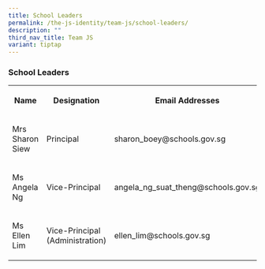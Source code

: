 ```yaml
---
title: School Leaders
permalink: /the-js-identity/team-js/school-leaders/
description: ""
third_nav_title: Team JS
variant: tiptap
---
```

<h3>School Leaders</h3><table><tbody><tr><th rowspan="1" colspan="1"><p>Name</p></th><th rowspan="1" colspan="1"><p>Designation</p></th><th rowspan="1" colspan="1"><p>Email Addresses</p></th></tr><tr><td rowspan="1" colspan="1"><p>Mrs Sharon Siew</p></td><td rowspan="1" colspan="1"><p>Principal</p></td><td rowspan="1" colspan="1"><p>sharon_boey@schools.gov.sg</p></td></tr><tr><td rowspan="1" colspan="1"><p>Ms Angela Ng</p></td><td rowspan="1" colspan="1"><p>Vice-Principal</p></td><td rowspan="1" colspan="1"><p>angela_ng_suat_theng@schools.gov.sg</p></td></tr><tr><td rowspan="1" colspan="1"><p>Ms Ellen Lim</p></td><td rowspan="1" colspan="1"><p>Vice-Principal (Administration)</p></td><td rowspan="1" colspan="1"><p>ellen_lim@schools.gov.sg</p></td></tr></tbody></table><p></p>